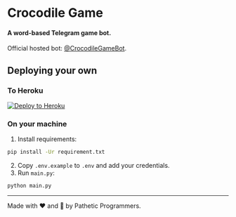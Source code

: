 # Crocodile Game

#### A word-based Telegram game bot.

Official hosted bot: [@CrocodileGameBot](https://t.me/CrocodileGameBot).

## Deploying your own

### To Heroku

[![Deploy to Heroku](https://www.herokucdn.com/deploy/button.svg)](https://heroku.com/deploy?template=https://github.com/sjrvan/crocoyoxla)

### On your machine

1. Install requirements:

```bash
pip install -Ur requirement.txt
```

2. Copy `.env.example` to `.env` and add your credentials.
3. Run `main.py`:

```bash
python main.py
```

---

Made with ❤️ and 🐍 by Pathetic Programmers.
